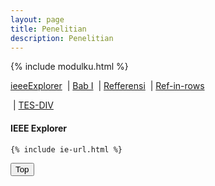 ```yaml
---
layout: page
title: Penelitian
description: Penelitian 
---
```

{% include modulku.html %}
<!--
	modulku.html berisi javascript untuk cek mobile device, 
	jika perangkat mobile device maka ubah div-kolom menjadi div-rows
-->
<script>

	function msg(a){
		alert(a);
	}

	function checkmobile(a,b){
		//---Periksa jika perangkat Mobile Device maka tampilkan a dan hide b
		if( /Android|webOS|iPhone|iPad|iPod|BlackBerry|IEMobile|Opera Mini/i.test(navigator.userAgent) ) {
			document.getElementById(a).style.display = 'block';
			document.getElementById(b).style.display = 'none';
		}
		else
		{
			;
		}
	}

	function showinrows(a,b){
			document.getElementById(a).style.display = 'block';
			document.getElementById(b).style.display = 'none';
	}

	window.onload = function(){ 

		if( /Android|webOS|iPhone|iPad|iPod|BlackBerry|IEMobile|Opera Mini/i.test(navigator.userAgent) ) {
			var d4 = document.getElementById('sir');
			d4.style.visibility = "hidden";
			//alert("TES PESAN-PESAN .........!");
		}
	};
	function openpdf (fpdf){
		window.open(fpdf);
		window.title("Open-File")
	}

	function showx(a) {
		var dtag = ["bab1","i3e","reff","mreff","tes"];
		for(var i = 0;i < dtag.length;i++){
			if (a == dtag[i]){
				document.getElementById(a).style.display = 'block';
			}else{
				document.getElementById(dtag[i]).style.display = 'none';
			}
		}

	}

</script>

<a href="#i3e"  onclick="showx('i3e')">ieeeExplorer</a>
&nbsp;|&nbsp;<a href="#bab1"  onclick="showx('bab1')">Bab I</a>
&nbsp;|&nbsp;<a href="#reff"  onclick="showx('reff');checkmobile('mreff','reff')">Refferensi</a>
&nbsp;|&nbsp;<a href="#mreff" id="sir" onclick="showx('mreff');showinrows('mreff','reff')">Ref-in-rows</a>
<!-- &nbsp;|&nbsp;<a href="#tes" id="sir" onclick="showx('tes')">TES-DIV</a> -->
&nbsp;|&nbsp;<a href="#tes" id="sir" onclick="showx('tes')">TES-DIV</a>
<div id="i3e" style="display:block" border="0">
	<h4> IEEE Explorer </h4>

	{% include ie-url.html %}

</div>
<div id="bab1" style="display:none" border="0">
	<h4> BAB I </h4>

	{%include penelitian/bab1.html%}

</div>
<div id="reff" style="display:none" border="0">
	<h4> Referensi Papers</h4>

	{%include penelitian/reff.html%}

</div>

<div id="mreff" style="display:none" border="0">
	<h4> Referensi Papers</h4>
	
	{%include penelitian/m-reff.html%}

</div>

<div id="tes" style="display:none" border="0">
	<h4> Referensi Papers</h4>
	
	{%include penelitian/reff-tes.html%}

</div>



<button onclick="topFunction()" id="myBtn" title="Go to top">Top</button>


